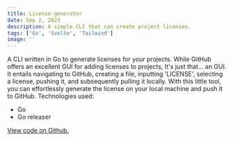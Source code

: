 ```yaml
---
title: License-generator
date: Sep 2, 2023
description: A simple CLI that can create project licenses.
tags: ['Go', 'Svelte', 'Tailwind']
image: ''
---
```


A CLI written in Go to generate licenses for your projects. While GitHub offers an excellent GUI for adding licenses to projects, It's just that... an GUI. It entails navigating to GitHub, creating a file, inputting 'LICENSE', selecting a license, pushing it, and subsequently pulling it locally. With this little tool, you can effortlessly generate the license on your local machine and push it to GitHub.
Technologies used:

- Go
- Go releaser

[View code on Github.](https://github.com/Jimvid/license-generator)
